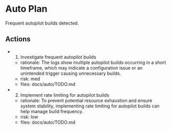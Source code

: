 # Auto Plan

Frequent autopilot builds detected.

## Actions
- 1. Investigate frequent autopilot builds
  - rationale: The logs show multiple autopilot builds occurring in a short timeframe, which may indicate a configuration issue or an unintended trigger causing unnecessary builds.
  - risk: med
  - files: docs/auto/TODO.md
- 2. Implement rate limiting for autopilot builds
  - rationale: To prevent potential resource exhaustion and ensure system stability, implementing rate limiting for autopilot builds can help manage build frequency.
  - risk: low
  - files: docs/auto/TODO.md